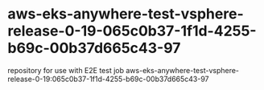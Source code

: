 # aws-eks-anywhere-test-vsphere-release-0-19-065c0b37-1f1d-4255-b69c-00b37d665c43-97
repository for use with E2E test job aws-eks-anywhere-test-vsphere-release-0-19:065c0b37-1f1d-4255-b69c-00b37d665c43-97
